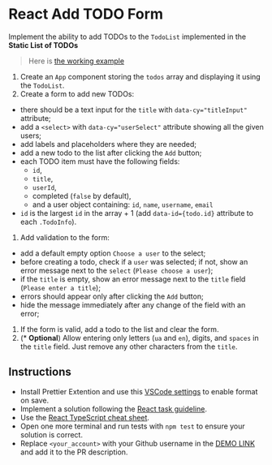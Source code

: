 # React Add TODO Form

Implement the ability to add TODOs to the `TodoList` implemented in the **Static List of TODOs**
> Here is [the working example](https://mate-academy.github.io/react_add-todo-form/)

1. Create an `App` component storing the `todos` array and displaying it using the `TodoList`.
1. Create a form to add new TODOs:
  - there should be a text input for the `title` with `data-cy="titleInput"` attribute;
  - add a `<select>` with `data-cy="userSelect"` attribute showing all the given users;
  - add labels and placeholders where they are needed;
  - add a new todo to the list after clicking the `Add` button;
  - each TODO item must have the following fields:
     - `id`,
     - `title`,
     - `userId`,
     - completed (`false` by default),
     - and a user object containing: `id`, `name`, `username`, `email`
  - `id` is the largest `id` in the array + 1 (add `data-id={todo.id}` attribute to each `.TodoInfo`).
1. Add validation to the form:
  - add a default empty option `Choose a user` to the select;
  - before creating a todo, check if a `user` was selected; if not, show an error message next to the `select` (`Please choose a user`);
  - if the `title` is empty, show an error message next to the `title` field (`Please enter a title`);
  - errors should appear only after clicking the `Add` button;
  - hide the message immediately after any change of the field with an error;
1. If the form is valid, add a todo to the list and clear the form.
1. (* **Optional**) Allow entering only letters (`ua` and `en`), digits, and `spaces` in the `title` field. Just remove any other characters from the `title`.

## Instructions
- Install Prettier Extention and use this [VSCode settings](https://mate-academy.github.io/fe-program/tools/vscode/settings.json) to enable format on save.
- Implement a solution following the [React task guideline](https://github.com/mate-academy/react_task-guideline#react-tasks-guideline).
- Use the [React TypeScript cheat sheet](https://mate-academy.github.io/fe-program/js/extra/react-typescript).
- Open one more terminal and run tests with `npm test` to ensure your solution is correct.
- Replace `<your_account>` with your Github username in the [DEMO LINK](https://sinner1993.github.io/react_add-todo-form/) and add it to the PR description.
 
